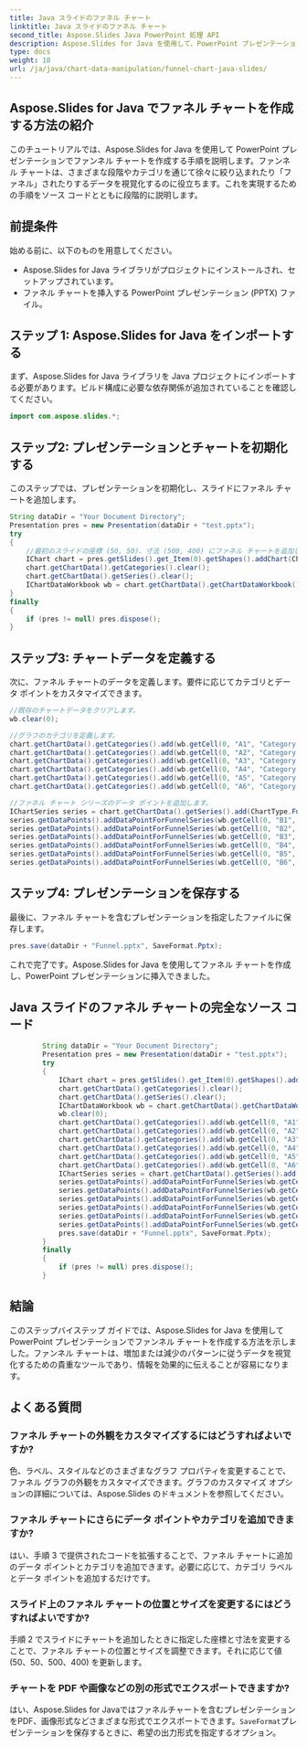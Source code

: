 ```yaml
---
title: Java スライドのファネル チャート
linktitle: Java スライドのファネル チャート
second_title: Aspose.Slides Java PowerPoint 処理 API
description: Aspose.Slides for Java を使用して、PowerPoint プレゼンテーションでファネル チャートを作成する方法を学びます。効果的なデータ視覚化のためのソース コード付きのステップ バイ ステップ ガイド。
type: docs
weight: 18
url: /ja/java/chart-data-manipulation/funnel-chart-java-slides/
---
```


## Aspose.Slides for Java でファネル チャートを作成する方法の紹介

このチュートリアルでは、Aspose.Slides for Java を使用して PowerPoint プレゼンテーションでファンネル チャートを作成する手順を説明します。ファンネル チャートは、さまざまな段階やカテゴリを通じて徐々に絞り込まれたり「ファネル」されたりするデータを視覚化するのに役立ちます。これを実現するための手順をソース コードとともに段階的に説明します。

## 前提条件

始める前に、以下のものを用意してください。

- Aspose.Slides for Java ライブラリがプロジェクトにインストールされ、セットアップされています。
- ファネル チャートを挿入する PowerPoint プレゼンテーション (PPTX) ファイル。

## ステップ 1: Aspose.Slides for Java をインポートする

まず、Aspose.Slides for Java ライブラリを Java プロジェクトにインポートする必要があります。ビルド構成に必要な依存関係が追加されていることを確認してください。

```java
import com.aspose.slides.*;
```

## ステップ2: プレゼンテーションとチャートを初期化する

このステップでは、プレゼンテーションを初期化し、スライドにファネル チャートを追加します。

```java
String dataDir = "Your Document Directory";
Presentation pres = new Presentation(dataDir + "test.pptx");
try
{
    //最初のスライドの座標 (50, 50)、寸法 (500, 400) にファネル チャートを追加します。
    IChart chart = pres.getSlides().get_Item(0).getShapes().addChart(ChartType.Funnel, 50, 50, 500, 400);
    chart.getChartData().getCategories().clear();
    chart.getChartData().getSeries().clear();
    IChartDataWorkbook wb = chart.getChartData().getChartDataWorkbook();
}
finally
{
    if (pres != null) pres.dispose();
}
```

## ステップ3: チャートデータを定義する

次に、ファネル チャートのデータを定義します。要件に応じてカテゴリとデータ ポイントをカスタマイズできます。

```java
//既存のチャートデータをクリアします。
wb.clear(0);

//グラフのカテゴリを定義します。
chart.getChartData().getCategories().add(wb.getCell(0, "A1", "Category 1"));
chart.getChartData().getCategories().add(wb.getCell(0, "A2", "Category 2"));
chart.getChartData().getCategories().add(wb.getCell(0, "A3", "Category 3"));
chart.getChartData().getCategories().add(wb.getCell(0, "A4", "Category 4"));
chart.getChartData().getCategories().add(wb.getCell(0, "A5", "Category 5"));
chart.getChartData().getCategories().add(wb.getCell(0, "A6", "Category 6"));

//ファネル チャート シリーズのデータ ポイントを追加します。
IChartSeries series = chart.getChartData().getSeries().add(ChartType.Funnel);
series.getDataPoints().addDataPointForFunnelSeries(wb.getCell(0, "B1", 50));
series.getDataPoints().addDataPointForFunnelSeries(wb.getCell(0, "B2", 100));
series.getDataPoints().addDataPointForFunnelSeries(wb.getCell(0, "B3", 200));
series.getDataPoints().addDataPointForFunnelSeries(wb.getCell(0, "B4", 300));
series.getDataPoints().addDataPointForFunnelSeries(wb.getCell(0, "B5", 400));
series.getDataPoints().addDataPointForFunnelSeries(wb.getCell(0, "B6", 500));
```

## ステップ4: プレゼンテーションを保存する

最後に、ファネル チャートを含むプレゼンテーションを指定したファイルに保存します。

```java
pres.save(dataDir + "Funnel.pptx", SaveFormat.Pptx);
```

これで完了です。Aspose.Slides for Java を使用してファネル チャートを作成し、PowerPoint プレゼンテーションに挿入できました。

## Java スライドのファネル チャートの完全なソース コード

```java
        String dataDir = "Your Document Directory";
        Presentation pres = new Presentation(dataDir + "test.pptx");
        try
        {
            IChart chart = pres.getSlides().get_Item(0).getShapes().addChart(ChartType.Funnel, 50, 50, 500, 400);
            chart.getChartData().getCategories().clear();
            chart.getChartData().getSeries().clear();
            IChartDataWorkbook wb = chart.getChartData().getChartDataWorkbook();
            wb.clear(0);
            chart.getChartData().getCategories().add(wb.getCell(0, "A1", "Category 1"));
            chart.getChartData().getCategories().add(wb.getCell(0, "A2", "Category 2"));
            chart.getChartData().getCategories().add(wb.getCell(0, "A3", "Category 3"));
            chart.getChartData().getCategories().add(wb.getCell(0, "A4", "Category 4"));
            chart.getChartData().getCategories().add(wb.getCell(0, "A5", "Category 5"));
            chart.getChartData().getCategories().add(wb.getCell(0, "A6", "Category 6"));
            IChartSeries series = chart.getChartData().getSeries().add(ChartType.Funnel);
            series.getDataPoints().addDataPointForFunnelSeries(wb.getCell(0, "B1", 50));
            series.getDataPoints().addDataPointForFunnelSeries(wb.getCell(0, "B2", 100));
            series.getDataPoints().addDataPointForFunnelSeries(wb.getCell(0, "B3", 200));
            series.getDataPoints().addDataPointForFunnelSeries(wb.getCell(0, "B4", 300));
            series.getDataPoints().addDataPointForFunnelSeries(wb.getCell(0, "B5", 400));
            series.getDataPoints().addDataPointForFunnelSeries(wb.getCell(0, "B6", 500));
            pres.save(dataDir + "Funnel.pptx", SaveFormat.Pptx);
        }
        finally
        {
            if (pres != null) pres.dispose();
        }
```
## 結論

このステップバイステップ ガイドでは、Aspose.Slides for Java を使用して PowerPoint プレゼンテーションでファンネル チャートを作成する方法を示しました。ファンネル チャートは、増加または減少のパターンに従うデータを視覚化するための貴重なツールであり、情報を効果的に伝えることが容易になります。 

## よくある質問

### ファネル チャートの外観をカスタマイズするにはどうすればよいですか?

色、ラベル、スタイルなどのさまざまなグラフ プロパティを変更することで、ファネル グラフの外観をカスタマイズできます。グラフのカスタマイズ オプションの詳細については、Aspose.Slides のドキュメントを参照してください。

### ファネル チャートにさらにデータ ポイントやカテゴリを追加できますか?

はい、手順 3 で提供されたコードを拡張することで、ファネル チャートに追加のデータ ポイントとカテゴリを追加できます。必要に応じて、カテゴリ ラベルとデータ ポイントを追加するだけです。

### スライド上のファネル チャートの位置とサイズを変更するにはどうすればよいですか?

手順 2 でスライドにチャートを追加したときに指定した座標と寸法を変更することで、ファネル チャートの位置とサイズを調整できます。それに応じて値 (50、50、500、400) を更新します。

### チャートを PDF や画像などの別の形式でエクスポートできますか?

はい、Aspose.Slides for Javaではファネルチャートを含むプレゼンテーションをPDF、画像形式などさまざまな形式でエクスポートできます。`SaveFormat`プレゼンテーションを保存するときに、希望の出力形式を指定するオプション。